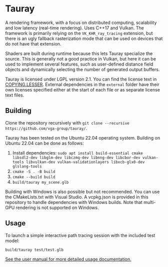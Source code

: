 Tauray
=======

A rendering framework, with a focus on distributed computing, scalability and
low latency (real-time rendering). Uses C++17 and Vulkan. The framework is
primarily relying on the `VK_KHR_ray_tracing` extension, but there is an ugly fallback
rasterization mode that can be used on devices that do not have that extension.

Shaders are built during runtime because this lets Tauray specialize the source.
This is generally not a good practice in Vulkan, but here it can be used to
implement several features, such as user-defined distance field objects and
dynamically selecting the number of generated output buffers.

Tauray is licensed under LGPL version 2.1. You can find the license text in
[COPYING.LESSER](COPYING.LESSER). External dependencies in the `external`
folder have their own licenses specified either at the start of each file or as
separate license text files.


## Building

Clone the repository recursively with
`git clone --recursive https://github.com/vga-group/tauray/`.

Tauray has been tested on the Ubuntu 22.04 operating system. Building on Ubuntu
22.04 can be done as follows:

1. Install dependencies: `sudo apt install build-essential cmake libsdl2-dev libglm-dev libczmq-dev libnng-dev libcbor-dev vulkan-tools libvulkan-dev vulkan-validationlayers libxcb-glx0-dev glslang-tools`
2. `cmake -S . -B build`
3. `cmake --build build`
4. `build/tauray my_scene.glb`

Building with Windows is also possible but not recommended. You can use the
CMakeLists.txt with Visual Studio. A vcpkg.json is provided in this repository
to handle dependencies with Windows builds. Note that multi-GPU rendering is not
supported on Windows.

## Usage

To launch a simple interactive path tracing session with the included test model:

```bash
build/tauray test/test.glb
```

[See the user manual for more detailed usage documentation.](docs/MANUAL.md)
